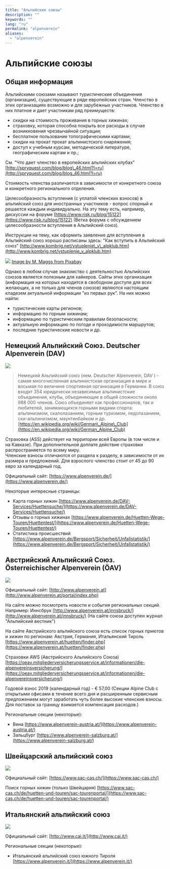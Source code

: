 ```yaml
---
title: "Альпийские союзы"
description: ""
keywords: ""
lang: "ru"
permalink: "alpenverein"
aliases:
  - "alpenverein"
---
```


# Альпийские союзы

## Общая информация

Альпийскими союзами называют туристические объединения (организации), существующие в ряде европейских стран. Членство в этих организациях возможно и для зарубежных участников. Членство в них платное и дает участникам ряд преимуществ:

* скидки на стоимость проживания в горных хижинах;
* страховку, которая способна покрыть все расходы в случае возникновения чрезвычайной ситуации;
* бесплатное пользование топографическими картами;
* скидки на прокат прокат альпинистского снаряжения;
* доступ к учебным курсам, методической литературе, географическим картам и пр.;

См. "Что дает членство в европейских альпийских клубах" [http://spryquest.com/blog/blog\_46.html?l=ru](http://spryquest.com/blog/blog_46.html?l=ru)

Стоимость членства различается в зависимости от конкретного союза и конкретного регионального отделения.

Целесообразность вступления (с уплатой членских взносов) в альпийский союз для иностранных участников - вопрос спорный и решается каждым индивидуально. На эту тему есть, например, дискуссии на форуме [https://www.risk.ru/blog/15122](https://www.risk.ru/blog/15122) (Ветка форума с обсуждением целесообразности вступления в Альпийский союз).

Инструкции на тему, как оформить заявление для вступления в Альпийский союз хорошо расписаны здесь: "Как вступить в Альпийский союз" [http://www.kombrig.net/vstuplenie\_v\_alpklub.htm](http://www.kombrig.net/vstuplenie_v_alpklub.htm)

[![](../images/pixabay/highway-2498002_640.jpg)](../images/pixabay/highway-2498002_1280.jpg) [Image by M. Maggs from Pixabay](https://pixabay.com/photos/highway-mountain-trees-forest-2498002/)

Однако в любом случае знакомство с деятельностью Альпийских союзов является полезным для хайкеров. Сайты этих организация (информация на которых находится в свободном доступе для всех желающих, а не только для членов союзов) являются настоящим кладезем актуальной информации "из первых рук". На них можно найти:

* туристические карты регионов;
* информацию по горным хижинам;
* информацию по туристическим правилам безопасности;
* актуальную информацию по погоде и проходимости маршрутов;
* последние туристические новости и др.

## Немецкий Альпийский Союз. Deutscher Alpenverein (DAV)

![](../images/Logo_DAV.svg.png)

> Немецкий Альпийский союз (нем. Deutscher Alpenverein, DAV ) - самая многочисленная альпинистская организация в мире и восьмая по величине спортивная организация в Германии. В союз входят 354 юридически независимые альпинистские объединения, клубы, объединяющие в общей сложности около 988 000 членов. Союз объединяет как профессионалов, так и любителей, занимающихся горными видами спорта: альпинизмом, скалолазанием, горным туризмом, ледолазанием, ски-альпинизмом, маунтинбайком и др.
> [https://en.wikipedia.org/wiki/German\_Alpine\_Club](https://en.wikipedia.org/wiki/German_Alpine_Club)

Страховка (ASS) действует на территории всей Европы (в том числе и на Кавказе). При дополнительной доплате действие страховки распространяется по всему миру.  
Членские взносы отличаются от раздела к разделу, в зависимости от их размера и предложений. Для взрослого членство стоит от 45 до 90 евро за календарный год.

Официальный сайт: [https://www.alpenverein.de/](https://www.alpenverein.de/)

Некоторые интересные страницы:

* Карта горных хижин [https://www.alpenverein.de/DAV-Services/Huettensuche/](https://www.alpenverein.de/DAV-Services/Huettensuche/)
* Отзывы о горных хижинах [https://www.alpenverein.de/Huetten-Wege-Touren/Huettentest/](https://www.alpenverein.de/Huetten-Wege-Touren/Huettentest/)
* Статистика происшествий [https://www.alpenverein.de/Bergsport/Sicherheit/Unfallstatistik/](https://www.alpenverein.de/Bergsport/Sicherheit/Unfallstatistik/)

## Австрийский Альпийский Союз. Österreichischer Alpenverein (ÖAV)

![](../images/AV_oesterreich_4c_pos.png)

Официальный сайт: [http://www.alpenverein.at](http://www.alpenverein.at/portal/index.php)

На сайте можно посмотреть новости и события региональных секций. Например: Иннсбрук [http://www.alpenverein.at/innsbruck/](http://www.alpenverein.at/innsbruck/) (На сайте союза доступен журнал "Альпийский вестник")

На сайте Австрийского альпийского союза есть список горных приютов и хижин по регионам: Австрия, Германия, Итальянский Тироль [https://www.alpenverein.at/huetten/finder.php](https://www.alpenverein.at/huetten/finder.php)

Страховки AWS (Австрийского Альпийского Союза) [https://oeav.mitgliederversicherungsservice.at/informationen/die-alpenvereinsversicherung/](https://oeav.mitgliederversicherungsservice.at/informationen/die-alpenvereinsversicherung/)

Годовой взнос 2019 (календарный год) - € 57,00 (Секции Alpine Club с открытыми офисами в течение всего дня и расширенным сервисным предложением могут заработать чуть более высокие членские взносы. Для поставок за границу взимается компенсация расходов.)

Региональные секции (некоторые):

* Вена [https://www.alpenverein-austria.at/](https://www.alpenverein-austria.at/)
* Зальцбург [https://www.alpenverein-salzburg.at/](https://www.alpenverein-salzburg.at/)

## Швейцарский альпийский союз

![](../images/sac-cas-logo.jpg)

Официальный сайт: [https://www.sac-cas.ch/](https://www.sac-cas.ch/)

Поиск горных хижин (только Швейцария) [https://www.sac-cas.ch/de/huetten-und-touren/sac-tourenportal/](https://www.sac-cas.ch/de/huetten-und-touren/sac-tourenportal/)

## Итальянский альпийский союз

![](../images/cai_logo_footer.png)

Официальный сайт: [http://www.cai.it/](http://www.cai.it/)

Региональные секции (некоторые):

* Итальянский альпийский союз южного Тироля [https://www.alpenverein.it/](https://www.alpenverein.it/)
